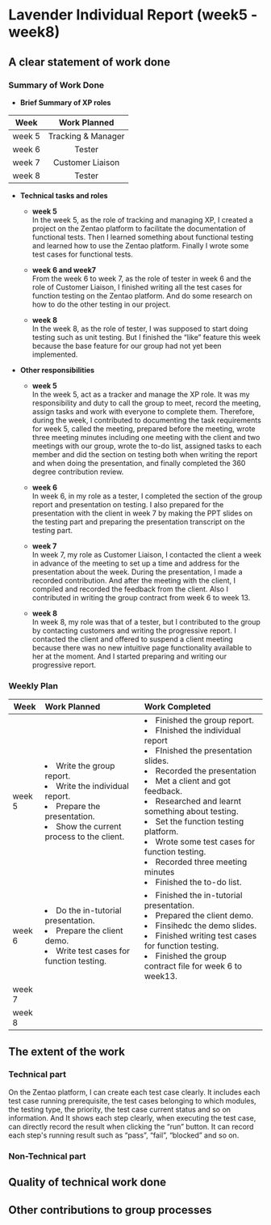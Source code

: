 # Lavender Individual Report (week5 - week8)

## A clear statement of work done

### Summary of Work Done 
- **Brief Summary of XP roles**  

| Week | Work Planned |
|----------|:-------------:|
| week 5 | Tracking & Manager |
| week 6 | Tester |
| week 7 | Customer Liaison |
| week 8 | Tester | 

- **Technical tasks and roles**  
    - **week 5**  
        In the week 5, as the role of tracking and managing XP, I created a project on the Zentao platform to facilitate the documentation of functional tests. Then I learned something about functional testing and learned how to use the Zentao platform. Finally I wrote some test cases for functional tests.

    - **week 6 and week7**  
        From the week 6 to week 7, as the role of tester in week 6 and the role of Customer Liaison, I finished writing all the test cases for function testing on the Zentao platform. And do some research on how to do the other testing in our project. 

    - **week 8**  
        In the week 8, as the role of tester, I was supposed to start doing testing such as unit testing. But I finished the “like” feature this week because the base feature for our group had not yet been implemented.

- **Other responsibilities**
    - **week 5**  
        In the week 5, act as a tracker and manage the XP role. It was my responsibility and duty to call the group to meet, record the meeting, assign tasks and work with everyone to complete them. Therefore, during the week, I contributed to documenting the task requirements for week 5, called the meeting, prepared before the meeting, wrote three meeting minutes including one meeting with the client and two meetings with our group, wrote the to-do list, assigned tasks to each member and did the section on testing both when writing the report and when doing the presentation, and finally completed the 360 degree contribution review.

    - **week 6**   
        In week 6, in my role as a tester, I completed the section of the group report and presentation on testing. I also prepared for the presentation with the client in week 7 by making the PPT slides on the testing part and preparing the presentation transcript on the testing part. 

    - **week 7**  
        In week 7, my role as Customer Liaison, I contacted the client a week in advance of the meeting to set up a time and address for the presentation about the week. During the presentation, I made a recorded contribution. And after the meeting with the client, I compiled and recorded the feedback from the client. Also I contributed in writing the group contract from week 6 to week 13. 
        
    - **week 8**  
        In week 8, my role was that of a tester, but I contributed to the group by contacting customers and writing the progressive report. I contacted the client and offered to suspend a client meeting because there was no new intuitive page functionality available to her at the moment. And I started preparing and writing our progressive report.

### Weekly Plan
| Week | Work Planned | Work Completed |
|----------|:-------------|:------|
| week 5 | <li> Write the group report. <li> Write the individual report. <li> Prepare the presentation. <li> Show the current process to the client. | <li> Finished the group report. <li> FInished the individual report <li> FInished the presentation slides. <li> Recorded the presentation <li> Met a client and got feedback. <li> Researched and learnt something about testing. <li> Set the function testing platform. <li> Wrote some test cases for function testing. <li> Recorded three meeting minutes <li> Finished the to-do list.|
| week 6 | <li> Do the in-tutorial presentation. <li> Prepare the client demo. <li> Write test cases for function testing. | <li> Finished the in-tutorial presentation. <li> Prepared the client demo. <li> Finsihedc the demo slides. <li> Finished writing test cases for function testing. <li> Finished the group contract file for week 6 to week13. |
| week 7 | | |
| week 8 | | |


## The extent of the work
### Technical part

On the Zentao platform, I can create each test case clearly. It includes each test case running prerequisite, the test cases belonging to which modules, the testing type, the priority, the test case current status and so on information. And It shows each step clearly, when executing the test case, can directly record the result when clicking the “run” button. It can record each step's running result such as “pass”, “fail”, “blocked” and so on.

### Non-Technical part

## Quality of technical work done

## Other contributions to group processes


